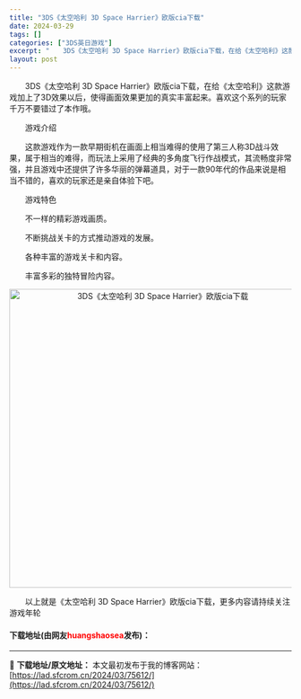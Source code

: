 ```yaml
---
title: "3DS《太空哈利 3D Space Harrier》欧版cia下载"
date: 2024-03-29
tags: []
categories: ["3DS英日游戏"]
excerpt: "　　3DS《太空哈利 3D Space Harrier》欧版cia下载，在给《太空哈利》这款游戏加上了3D效果以后，使得画面效果更加的真实丰富起来。喜欢这个系列的玩家千万不要错过了本作哦。 　　游戏介绍 　　这款游戏作为一款早期街机在画面上相当难得的使用了第三人称3D战斗效果，属于相当的难得，而玩法&hellip;"
layout: post
---
```


 <p>　　3DS《太空哈利 3D Space Harrier》欧版cia下载，在给《太空哈利》这款游戏加上了3D效果以后，使得画面效果更加的真实丰富起来。喜欢这个系列的玩家千万不要错过了本作哦。</p> <p>　　游戏介绍</p> <p>　　这款游戏作为一款早期街机在画面上相当难得的使用了第三人称3D战斗效果，属于相当的难得，而玩法上采用了经典的多角度飞行作战模式，其流畅度非常强，并且游戏中还提供了许多华丽的弹幕道具，对于一款90年代的作品来说是相当不错的，喜欢的玩家还是亲自体验下吧。</p> <p>　　游戏特色</p> <p>　　不一样的精彩游戏画质。</p> <p>　　不断挑战关卡的方式推动游戏的发展。</p> <p>　　各种丰富的游戏关卡和内容。</p> <p>　　丰富多彩的独特冒险内容。</p> <p align="center"><img align="" border="0" src="https://lad.sfcrom.cn/wp-content/uploads/2024/03/20240329_660634613c38a.jpg" width="532" alt="3DS《太空哈利 3D Space Harrier》欧版cia下载" /></p> <p>　　以上就是《太空哈利 3D Space Harrier》欧版cia下载，更多内容请持续关注游戏年轮</p> <p><h4>下载地址(由网友<font color="red">huangshaosea</font>发布)：</h4></p> 

---
📖 **下载地址/原文地址：** 本文最初发布于我的博客网站：[https://lad.sfcrom.cn/2024/03/75612/](https://lad.sfcrom.cn/2024/03/75612/)
